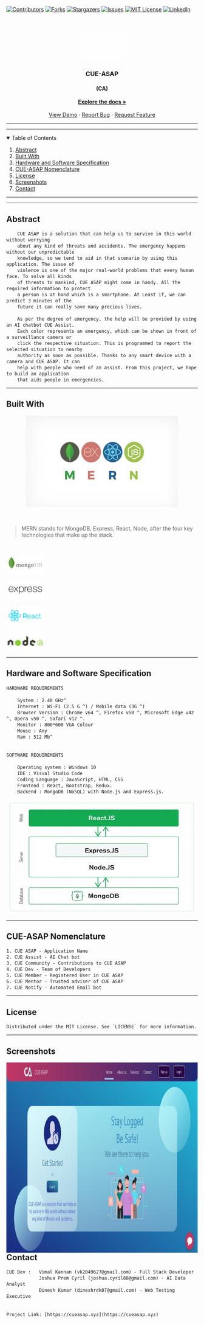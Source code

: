 <!--
*** Thanks for checking out the Best-README-Template. If you have a suggestion
*** that would make this better, please fork the repo and create a pull request
*** or simply open an issue with the tag "enhancement".
*** Thanks again! Now go create something AMAZING! :D
-->



<!-- PROJECT SHIELDS -->
<!--
*** I'm using markdown "reference style" links for readability.
*** Reference links are enclosed in brackets [ ] instead of parentheses ( ).
*** See the bottom of this document for the declaration of the reference variables
*** for contributors-url, forks-url, etc. This is an optional, concise syntax you may use.
*** https://www.markdownguide.org/basic-syntax/#reference-style-links
-->
[![Contributors][contributors-shield]][contributors-url]
[![Forks][forks-shield]][forks-url]
[![Stargazers][stars-shield]][stars-url]
[![Issues][issues-shield]][issues-url]
[![MIT License][license-shield]][license-url]
[![LinkedIn][linkedin-shield]][linkedin-url]



<!-- PROJECT LOGO -->
<br />
<p align="center">
  <a href="https://github.com/CUE-ASAP/Main-Web">
    <img src="images/CUE asap LOGO Black.gif" alt="Logo" width="120" height="80">
  </a>

  <h3 align="center">CUE-ASAP</h3>
  <h4 align="center">(CA)</h4>

  <p align="center">
    <a href="https://github.com/CUE-ASAP/Main-Web"><strong>Explore the docs »</strong></a>
    <br />
    <br />
    <a href="https://github.com/CUE-ASAP/Main-Web">View Demo</a>
    ·
    <a href="https://github.com/CUE-ASAP/Main-Web/issues">Report Bug</a>
    ·
    <a href="https://github.com/CUE-ASAP/Main-Web/issues">Request Feature</a>
  </p>
</p>

---
---

<!-- TABLE OF CONTENTS -->
<details open="open">
  <summary>Table of Contents</summary>
  <ol>
    <li><a href="#abstract">Abstract</a>
    <li><a href="#built-with">Built With</a></li>
    <li><a href="#hardware-and-software-specification">Hardware and Software Specification</a></li>
    <li><a href="#CUE-ASAP-nomenclature">CUE-ASAP Nomenclature</a></li>
	<li><a href="#license">License</a></li>
	<li><a href="#screenshots">Screenshots</a></li>
    <li><a href="#contact">Contact</a></li>
  </ol>
</details>

---
---

<!-- ABSTRACT -->
## Abstract

```
    CUE ASAP is a solution that can help us to survive in this world without worrying
    about any kind of threats and accidents. The emergency happens without our unpredictable
    knowledge, so we tend to aid in that scenario by using this application. The issue of 
    violence is one of the major real-world problems that every human face. To solve all kinds 
    of threats to mankind, CUE ASAP might come in handy. All the required information to protect 
    a person is at hand which is a smartphone. At Least if, we can predict 3 minutes of the 
    future it can really save many precious lives.

    As per the degree of emergency, the help will be provided by using an AI chatbot CUE Assist.
    Each color represents an emergency, which can be shown in front of a surveillance camera or
    click the respective situation. This is programmed to report the selected situation to nearby
    authority as soon as possible. Thanks to any smart device with a camera and CUE ASAP. It can
    help with people who need of an assist. From this project, we hope to build an application
    that aids people in emergencies. 
```

---

## Built With

  <p align="center">
    <img src="images/mern-stack.jpg" alt="" width="400" height="240">
  </p>
  <br/>

>  MERN stands for MongoDB, Express, React, Node, after the four key technologies that make up the stack. 
  
  <br />

  > <div align="left" style="display:inline; white-space:nowrap;"> 
  <a href="https://docs.mongodb.com/" target="_blank" ><img src="images/mongodb.svg" alt="" width="100" height="50"></a>
  </div>

  > <div align="left" style="display:inline; white-space:nowrap;"> 
  <a href="https://expressjs.com/en/5x/api.html" target="_blank" ><img src="images/expressjs.svg" alt="" width="100" height="50"></a>
  </div>

  > <div align="left" style="display:inline; white-space:nowrap;"> 
  <a href="https://reactjs.org/docs/getting-started.html" target="_blank" ><img src="images/reactjs.svg" alt="" width="100" height="50"></a>
  </div>

  > <div align="left" style="display:inline; white-space:nowrap;"> 
  <a href="https://nodejs.org/en/docs/" target="_blank" ><img src="images/nodejs.svg" alt=""  width="100" height="50"></a>
  </div>

---

<!-- HARDWARE AND SOFTWARE SPECIFICATION  -->
## Hardware and Software Specification

    HARDWARE REQUIREMENTS 

        System : 2.40 GHz^ 
        Internet : Wi-Fi (2.5 G ^) / Mobile data (3G ^) 
        Browser Version : Chrome v64 ^, Firefox v58 ^, Microsoft Edge v42 ^, Opera v50 ^, Safari v12 ^. 
        Monitor : 800*600 VGA Colour 
        Mouse : Any 
        Ram : 512 Mb^ 
  
 
    SOFTWARE REQUIREMENTS 

        Operating system : Windows 10 
        IDE : Visual Studio Code 
        Coding Language : JavaScript, HTML, CSS 
        Frontend : React, Bootstrap, Redux. 
        Backend : MongoDB (NoSQL) with Node.js and Express.js. 

<p align="center">
    <img src="images/mern-stack-arch.jpg" alt="" width="500" height="300">
</p>

---

<!--CUE-ASAP NOMENCLATURE -->
## CUE-ASAP Nomenclature

    1. CUE ASAP - Application Name 
    2. CUE Assist - AI Chat bot 
    3. CUE Community - Contributions to CUE ASAP 
    4. CUE Dev - Team of Developers 
    5. CUE Member - Registered User in CUE ASAP 
    6. CUE Mentor - Trusted adviser of CUE ASAP 
    7. CUE Notify - Automated Email bot 

---

<!-- LICENSE -->
## License

    Distributed under the MIT License. See `LICENSE` for more information.

---

<!-- SCREENSHOTS -->
## Screenshots

<p align="center">
   <img src="images/Cue-asap-web.jpg" alt="" align="left" width="1200" height="500">
</p> 

---

<!-- CONTACT -->

## Contact

    CUE Dev :   Vimal Kannan (vk2049627@gmail.com) - Full Stack Developer
                Joshua Prem Cyril (joshua.cyril88@gmail.com) - AI Data Analyst
                Dinesh Kumar (dineshrdk07@gmail.com) - Web Testing Executive


    Project Link: [https://cueasap.xyz](https://cueasap.xyz)






<!-- MARKDOWN LINKS & IMAGES -->
<!-- https://www.markdownguide.org/basic-syntax/#reference-style-links -->
[contributors-shield]: https://img.shields.io/github/contributors/CUE-ASAP/Main-Web.svg?style=for-the-badge
[contributors-url]: https://github.com/CUE-ASAP/Main-Web/graphs/contributors
[forks-shield]: https://img.shields.io/github/forks/CUE-ASAP/Main-Web.svg?style=for-the-badge
[forks-url]: https://github.com/CUE-ASAP/Main-Web/network/members
[stars-shield]: https://img.shields.io/github/stars/CUE-ASAP/Main-Web.svg?style=for-the-badge
[stars-url]: https://github.com/CUE-ASAP/Main-Web/stargazers
[issues-shield]: https://img.shields.io/github/issues/CUE-ASAP/Main-Web.svg?style=for-the-badge
[issues-url]: https://github.com/CUE-ASAP/Main-Web/issues
[license-shield]: https://img.shields.io/github/license/CUE-ASAP/Main-Web.svg?style=for-the-badge
[license-url]: https://github.com/CUE-ASAP/Main-Web/blob/main/LICENSE
[linkedin-shield]: https://img.shields.io/badge/-LinkedIn-black.svg?style=for-the-badge&logo=linkedin&colorB=555
[linkedin-url]: https://linkedin.com/in/Vk-Demon